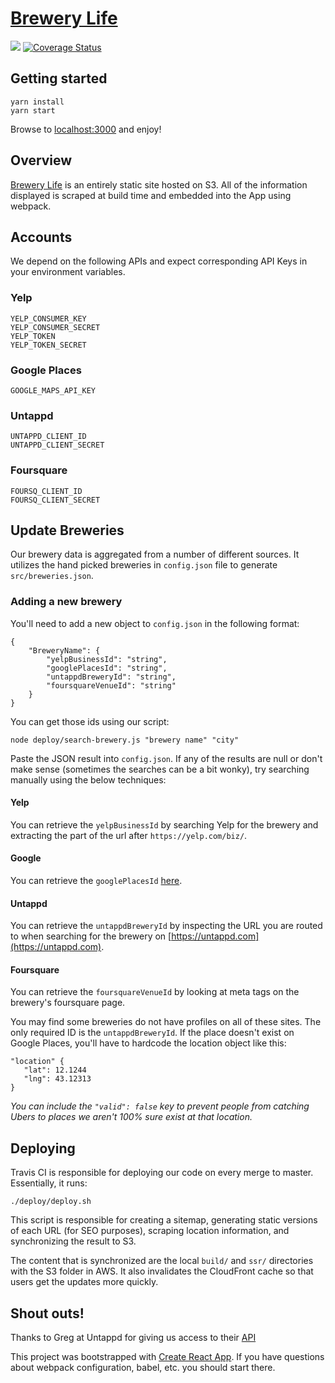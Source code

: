 # <a href="https://brewery.life" target="_blank">Brewery Life</a>

[<img src="https://travis-ci.org/travis-ci/travis-web.svg?branch=master">](https://travis-ci.org/Aturberv/BreweryLife/)
[![Coverage Status](https://coveralls.io/repos/github/Aturberv/BreweryLife/badge.svg?branch=master)](https://coveralls.io/github/Aturberv/BreweryLife?branch=master)


## Getting started

```
yarn install
yarn start
```

Browse to [localhost:3000](localhost:3000) and enjoy!

## Overview

[Brewery Life](https://brewery.life) is an entirely static site hosted on S3. All of the information displayed is scraped at build time and embedded into the App using webpack.

## Accounts

We depend on the following APIs and expect corresponding API Keys in your environment variables.

### Yelp

```
YELP_CONSUMER_KEY
YELP_CONSUMER_SECRET
YELP_TOKEN
YELP_TOKEN_SECRET
```

### Google Places

`GOOGLE_MAPS_API_KEY`

### Untappd

```
UNTAPPD_CLIENT_ID
UNTAPPD_CLIENT_SECRET
```

### Foursquare
```
FOURSQ_CLIENT_ID
FOURSQ_CLIENT_SECRET
```

## Update Breweries

Our brewery data is aggregated from a number of different sources. It utilizes the hand picked breweries in `config.json` file to generate `src/breweries.json`. 

### Adding a new brewery

You'll need to add a new object to `config.json` in the following format:

```
{
    "BreweryName": {
        "yelpBusinessId": "string",
        "googlePlacesId": "string",
        "untappdBreweryId": "string",
        "foursquareVenueId": "string"
    }
}
```

You can get those ids using our script:

```
node deploy/search-brewery.js "brewery name" "city"
```

Paste the JSON result into `config.json`. If any of the results are null or don't make sense (sometimes the searches can be a bit wonky), try searching manually using the below techniques:

#### Yelp

You can retrieve the `yelpBusinessId` by searching Yelp for the brewery and extracting the part of the url after `https://yelp.com/biz/`.

#### Google

You can retrieve the `googlePlacesId` [here](https://developers.google.com/places/web-service/place-id).

#### Untappd

You can retrieve the `untappdBreweryId` by inspecting the URL you are routed to when searching for the brewery on [https://untappd.com](https://untappd.com).

#### Foursquare

You can retrieve the `foursquareVenueId` by looking at meta tags on the brewery's foursquare page.

You may find some breweries do not have profiles on all of these sites. The only required ID is the `untappdBreweryId`. If the place doesn't exist on Google Places, you'll have to hardcode the location object like this:

```
"location" {
   "lat": 12.1244
   "lng": 43.12313 
}
```
_You can include the `"valid": false` key to prevent people from catching Ubers to places we aren't 100% sure exist at that location._


## Deploying

Travis CI is responsible for deploying our code on every merge to master. Essentially, it runs:

```
./deploy/deploy.sh
```

This script is responsible for creating a sitemap, generating static versions of each URL (for SEO purposes), scraping location information, and
synchronizing the result to S3.

The content that is synchronized are the local `build/` and `ssr/` directories with the S3 folder in AWS. It also invalidates the CloudFront cache so that users get the updates more quickly.

## Shout outs!

Thanks to Greg at Untappd for giving us access to their [API](https://untappd.com/api/)

This project was bootstrapped with [Create React App](https://github.com/facebookincubator/create-react-app). If you have questions about webpack configuration, babel, etc. you should start there.

